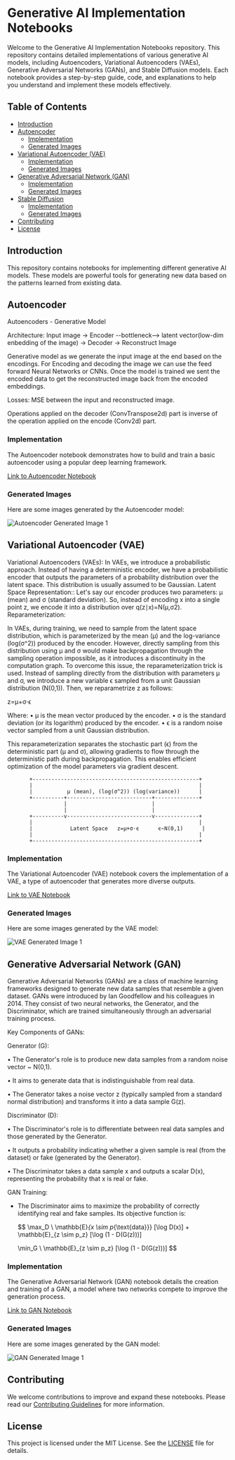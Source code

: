 # Generative AI Implementation Notebooks

Welcome to the Generative AI Implementation Notebooks repository. This repository contains detailed implementations of various generative AI models, including Autoencoders, Variational Autoencoders (VAEs), Generative Adversarial Networks (GANs), and Stable Diffusion models. Each notebook provides a step-by-step guide, code, and explanations to help you understand and implement these models effectively.

## Table of Contents

- [Introduction](#introduction)
- [Autoencoder](#autoencoder)
  - [Implementation](#implementation)
  - [Generated Images](#generated-images)
- [Variational Autoencoder (VAE)](#variational-autoencoder-vae)
  - [Implementation](#implementation-1)
  - [Generated Images](#generated-images-1)
- [Generative Adversarial Network (GAN)](#generative-adversarial-network-gan)
  - [Implementation](#implementation-2)
  - [Generated Images](#generated-images-2)
- [Stable Diffusion](#stable-diffusion)
  - [Implementation](#implementation-3)
  - [Generated Images](#generated-images-3)
- [Contributing](#contributing)
- [License](#license)

## Introduction

This repository contains notebooks for implementing different generative AI models. These models are powerful tools for generating new data based on the patterns learned from existing data.

## Autoencoder

Autoencoders - Generative Model

Architecture: Input image -> Encoder --bottleneck--> latent vector(low-dim enbedding of the image) -> Decoder -> Reconstruct Image

Generative model as we generate the input image at the end based on the encodings. For Encoding and decoding the image we can use the feed forward Neural Networks or CNNs.
Once the model is trained we sent the encoded data to get the reconstructed image back from the encoded embeddings.

Losses: MSE between the input and reconstructed image.

Operations applied on the decoder (ConvTranspose2d) part is inverse of the operation applied on the encode (Conv2d) part.

### Implementation

The Autoencoder notebook demonstrates how to build and train a basic autoencoder using a popular deep learning framework.

[Link to Autoencoder Notebook](https://colab.research.google.com/drive/1weOOJ2U9jZXr1YaoFSEu3eHdhxQzacQd)

### Generated Images

Here are some images generated by the Autoencoder model:

![Autoencoder Generated Image 1](Generated-Images/ae-gen.png)

## Variational Autoencoder (VAE)

Variational Autoencoders (VAEs): In VAEs, we introduce a probabilistic approach. Instead of having a deterministic encoder, we have a probabilistic encoder that outputs the parameters of a probability distribution over the latent space. This distribution is usually assumed to be Gaussian.
Latent Space Representation:: Let's say our encoder produces two parameters: μ (mean) and σ (standard deviation). So, instead of encoding x into a single point z, we encode it into a distribution over q(z∣x)=N(μ,σ2).
Reparameterization:

In VAEs, during training, we need to sample from the latent space distribution, which is parameterized by the mean (μ) and the log-variance (log(σ^2)) produced by the encoder. However, directly sampling from this distribution using μ and σ would make backpropagation through the sampling operation impossible, as it introduces a discontinuity in the computation graph. To overcome this issue, the reparameterization trick is used. Instead of sampling directly from the distribution with parameters μ and σ, we introduce a new variable ϵ sampled from a unit Gaussian distribution (N(0,1)). Then, we reparametrize z as follows:

z=μ+σ⋅ϵ

Where: • μ is the mean vector produced by the encoder. • σ is the standard deviation (or its logarithm) produced by the encoder. • ϵ is a random noise vector sampled from a unit Gaussian distribution.

This reparameterization separates the stochastic part (ϵ) from the deterministic part (μ and σ), allowing gradients to flow through the deterministic path during backpropagation. This enables efficient optimization of the model parameters via gradient descent.

           +-----------------------------------------------------+
           |                                                     |
           |           μ (mean), (log(σ^2)) (log(variance))      |
           +----------+---------------------------+--------------+
                      |                           |
                      |                           |
           +----------v---------------------------v--------------+
           |                                                     |
           |            Latent Space   z=μ+σ⋅ϵ      ϵ~N(0,1)      |
           |                                                     |
           +-----------------------------------------------------+

### Implementation

The Variational Autoencoder (VAE) notebook covers the implementation of a VAE, a type of autoencoder that generates more diverse outputs.

[Link to VAE Notebook](https://colab.research.google.com/drive/1TZlv26cq3QIUJJ2E3LcVTQVq7c0gk8n4#scrollTo=ZELxFOEhuHlW)

### Generated Images

Here are some images generated by the VAE model:

![VAE Generated Image 1](Generated-Images/VAE-gen.png)

## Generative Adversarial Network (GAN)

Generative Adversarial Networks (GANs) are a class of machine learning frameworks designed to generate new data samples that resemble a given dataset. GANs were introduced by Ian Goodfellow and his colleagues in 2014. They consist of two neural networks, the Generator, and the Discriminator, which are trained simultaneously through an adversarial training process.

Key Components of GANs:

Generator (G):

• The Generator's role is to produce new data samples from a random noise vector ~ N(0,1).

• It aims to generate data that is indistinguishable from real data.

• The Generator takes a noise vector z (typically sampled from a standard normal distribution) and transforms it into a data sample G(z).

Discriminator (D):

• The Discriminator's role is to differentiate between real data samples and those generated by the Generator.

• It outputs a probability indicating whether a given sample is real (from the dataset) or fake (generated by the Generator).

• The Discriminator takes a data sample x and outputs a scalar D(x), representing the probability that x is real or fake.

GAN Training:

- The Discriminator aims to maximize the probability of correctly identifying real and fake samples. Its objective function is:

  $$
  \max_D \ \mathbb{E}_{x \sim p_{\text{data}}} [\log D(x)] + \mathbb{E}_{z \sim p_z} [\log (1 - D(G(z)))]

  \min_G \ \mathbb{E}_{z \sim p_z} [\log (1 - D(G(z)))]
  $$


### Implementation

The Generative Adversarial Network (GAN) notebook details the creation and training of a GAN, a model where two networks compete to improve the generation process.

[Link to GAN Notebook](https://colab.research.google.com/drive/1P47zGtWIdbGcycXHIGeQNUH1mZWbaGRO#scrollTo=HGbmc8lFJcUQ)

### Generated Images

Here are some images generated by the GAN model:

![GAN Generated Image 1](Generated-Images/GAN-gen.png)

## Contributing

We welcome contributions to improve and expand these notebooks. Please read our [Contributing Guidelines](CONTRIBUTING.md) for more information.

## License

This project is licensed under the MIT License. See the [LICENSE](LICENSE) file for details.
